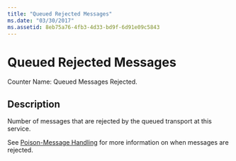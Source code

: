 ```yaml
---
title: "Queued Rejected Messages"
ms.date: "03/30/2017"
ms.assetid: 8eb75a76-4fb3-4d33-bd9f-6d91e09c5843
---
```

# Queued Rejected Messages
Counter Name: Queued Messages Rejected.  
  
## Description  
 Number of messages that are rejected by the queued transport at this service.  
  
 See [Poison-Message Handling](https://go.microsoft.com/fwlink/?LinkID=96233) for more information on when messages are rejected.

